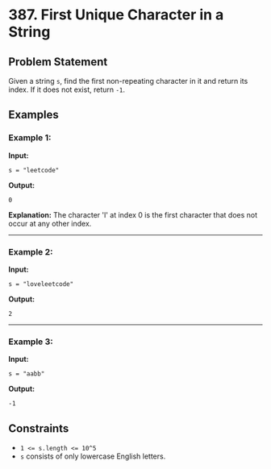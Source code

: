 # 387. First Unique Character in a String

## Problem Statement

Given a string `s`, find the first non-repeating character in it and return its index. If it does not exist, return `-1`.

## Examples

### Example 1:

**Input:**

```plaintext
s = "leetcode"
```

**Output:**

```plaintext
0
```

**Explanation:**
The character 'l' at index 0 is the first character that does not occur at any other index.

---

### Example 2:

**Input:**

```plaintext
s = "loveleetcode"
```

**Output:**

```plaintext
2
```

---

### Example 3:

**Input:**

```plaintext
s = "aabb"
```

**Output:**

```plaintext
-1
```

## Constraints

- `1 <= s.length <= 10^5`
- `s` consists of only lowercase English letters.
